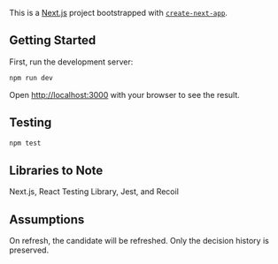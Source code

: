 This is a [Next.js](https://nextjs.org/) project bootstrapped with [`create-next-app`](https://github.com/vercel/next.js/tree/canary/packages/create-next-app).

## Getting Started

First, run the development server:

```bash
npm run dev
```

Open [http://localhost:3000](http://localhost:3000) with your browser to see the result.

## Testing

```bash
npm test
```
## Libraries to Note
Next.js, React Testing Library, Jest, and Recoil

## Assumptions
On refresh, the candidate will be refreshed. Only the decision history is preserved.

